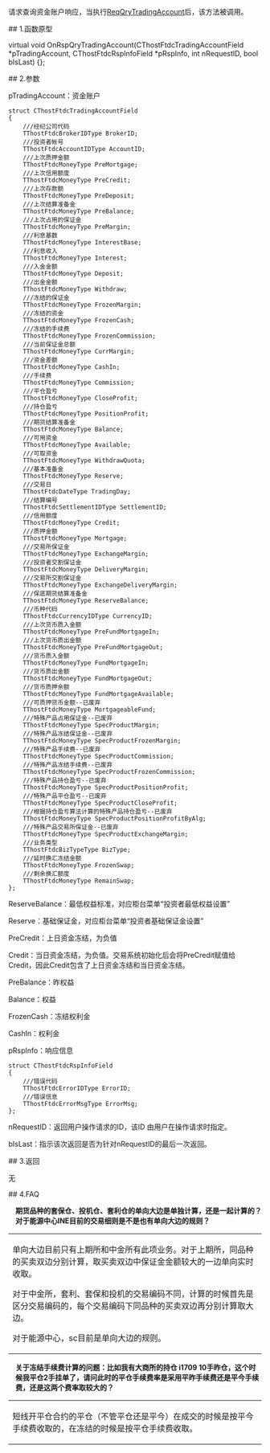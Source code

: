 <p>请求查询资金账户响应，当执行<a href="../../CTHOSTFTDCTRADERSPI/REQQRYTRADINGACCOUNT/">ReqQryTradingAccount</a>后，该方法被调用。</p>
<span class="anchor" id="73ec2ed6-e9fc-423d-9626-74502e0c59c1"></span>
## 1.函数原型
<p>virtual void OnRspQryTradingAccount(CThostFtdcTradingAccountField *pTradingAccount, CThostFtdcRspInfoField *pRspInfo, int nRequestID, bool bIsLast) {};</p>
<span class="anchor" id="268f6663-d1ba-44e7-9663-35a799446a2e"></span>
## 2.参数
<p>pTradingAccount：资金账户</p>
<pre><code>struct CThostFtdcTradingAccountField
{
    ///经纪公司代码
    TThostFtdcBrokerIDType BrokerID;
    ///投资者帐号
    TThostFtdcAccountIDType AccountID;
    ///上次质押金额
    TThostFtdcMoneyType PreMortgage;
    ///上次信用额度
    TThostFtdcMoneyType PreCredit;
    ///上次存款额
    TThostFtdcMoneyType PreDeposit;
    ///上次结算准备金
    TThostFtdcMoneyType PreBalance;
    ///上次占用的保证金
    TThostFtdcMoneyType PreMargin;
    ///利息基数
    TThostFtdcMoneyType InterestBase;
    ///利息收入
    TThostFtdcMoneyType Interest;
    ///入金金额
    TThostFtdcMoneyType Deposit;
    ///出金金额
    TThostFtdcMoneyType Withdraw;
    ///冻结的保证金
    TThostFtdcMoneyType FrozenMargin;
    ///冻结的资金
    TThostFtdcMoneyType FrozenCash;
    ///冻结的手续费
    TThostFtdcMoneyType FrozenCommission;
    ///当前保证金总额
    TThostFtdcMoneyType CurrMargin;
    ///资金差额
    TThostFtdcMoneyType CashIn;
    ///手续费
    TThostFtdcMoneyType Commission;
    ///平仓盈亏
    TThostFtdcMoneyType CloseProfit;
    ///持仓盈亏
    TThostFtdcMoneyType PositionProfit;
    ///期货结算准备金
    TThostFtdcMoneyType Balance;
    ///可用资金
    TThostFtdcMoneyType Available;
    ///可取资金
    TThostFtdcMoneyType WithdrawQuota;
    ///基本准备金
    TThostFtdcMoneyType Reserve;
    ///交易日
    TThostFtdcDateType TradingDay;
    ///结算编号
    TThostFtdcSettlementIDType SettlementID;
    ///信用额度
    TThostFtdcMoneyType Credit;
    ///质押金额
    TThostFtdcMoneyType Mortgage;
    ///交易所保证金
    TThostFtdcMoneyType ExchangeMargin;
    ///投资者交割保证金
    TThostFtdcMoneyType DeliveryMargin;
    ///交易所交割保证金
    TThostFtdcMoneyType ExchangeDeliveryMargin;
    ///保底期货结算准备金
    TThostFtdcMoneyType ReserveBalance;
    ///币种代码
    TThostFtdcCurrencyIDType CurrencyID;
    ///上次货币质入金额
    TThostFtdcMoneyType PreFundMortgageIn;
    ///上次货币质出金额
    TThostFtdcMoneyType PreFundMortgageOut;
    ///货币质入金额
    TThostFtdcMoneyType FundMortgageIn;
    ///货币质出金额
    TThostFtdcMoneyType FundMortgageOut;
    ///货币质押余额
    TThostFtdcMoneyType FundMortgageAvailable;
    ///可质押货币金额--已废弃
    TThostFtdcMoneyType MortgageableFund;
    ///特殊产品占用保证金--已废弃
    TThostFtdcMoneyType SpecProductMargin;
    ///特殊产品冻结保证金--已废弃 
    TThostFtdcMoneyType SpecProductFrozenMargin;
    ///特殊产品手续费--已废弃
    TThostFtdcMoneyType SpecProductCommission;
    ///特殊产品冻结手续费--已废弃
    TThostFtdcMoneyType SpecProductFrozenCommission;
    ///特殊产品持仓盈亏--已废弃
    TThostFtdcMoneyType SpecProductPositionProfit;
    ///特殊产品平仓盈亏--已废弃
    TThostFtdcMoneyType SpecProductCloseProfit;
    ///根据持仓盈亏算法计算的特殊产品持仓盈亏--已废弃
    TThostFtdcMoneyType SpecProductPositionProfitByAlg;
    ///特殊产品交易所保证金--已废弃
    TThostFtdcMoneyType SpecProductExchangeMargin;
    ///业务类型
    TThostFtdcBizTypeType BizType;
    ///延时换汇冻结金额
    TThostFtdcMoneyType FrozenSwap;
    ///剩余换汇额度
    TThostFtdcMoneyType RemainSwap;
};
</code></pre>
<p><span alt="" id="anchor-id-01"></span> </p>
<p>ReserveBalance：最低权益标准，对应柜台菜单“投资者最低权益设置”</p>
<p>Reserve：基础保证金，对应柜台菜单“投资者基础保证金设置”</p>
<p>PreCredit：上日资金冻结，为负值</p>
<p>Credit：当日资金冻结，为负值。交易系统初始化后会将PreCredit赋值给Credit，因此Credit包含了上日资金冻结和当日资金冻结。</p>
<p>PreBalance：昨权益</p>
<p>Balance：权益</p>
<p>FrozenCash：冻结权利金</p>
<p>CashIn：权利金</p>
<p>pRspInfo：响应信息</p>
<pre><code>struct CThostFtdcRspInfoField
{
    ///错误代码
    TThostFtdcErrorIDType ErrorID;
    ///错误信息
    TThostFtdcErrorMsgType ErrorMsg;
};
</code></pre>
<p>nRequestID：返回用户操作请求的ID，该ID 由用户在操作请求时指定。</p>
<p>bIsLast：指示该次返回是否为针对nRequestID的最后一次返回。</p>
<span class="anchor" id="b27a0c2b-68dc-41af-9950-ccd80995571c"></span>
## 3.返回
<p>无</p>
<span class="anchor" id="5388b298-157e-47fc-8b9e-9d4a26780b55"></span>
## 4.FAQ
<p><div class="region_i"><p class="region_header" id="region_header_1" style="padding-left: 1em;font-weight : bold;text-indent: 0px;text-align: left;">期货品种的套保仓、投机仓、套利仓的单向大边是单独计算，还是一起计算的？对于能源中心INE目前的交易细则是不是也有单向大边的规则？</p><div class="region_panel" id="region_panel_1" style="display:block;"><table><tr><td>
<p>单向大边目前只有上期所和中金所有此项业务。对于上期所，同品种的买卖双边分别计算，取买卖双边中保证金金额较大的一边单向实时收取。</p>
<p>对于中金所，套利、套保和投机的交易编码不同，计算的时候首先是区分交易编码的，每个交易编码下同品种的买卖双边再分别计算取大边。</p>
<p>对于能源中心，sc目前是单向大边的规则。</p>
</td></tr></table>
</div><p class="region_tail" id="region_tail_1" style="border-top-color:transparent;border-bottom-width:0;"></p></div></p>
<p><div class="region_i"><p class="region_header" id="region_header_2" style="padding-left: 1em;font-weight : bold;text-indent: 0px;text-align: left;">关于冻结手续费计算的问题：比如我有大商所的持仓 i1709 10手昨仓，这个时候我平仓2手挂单了，请问此时的平仓手续费率是采用平昨手续费还是平今手续费，还是这两个费率取较大的？</p><div class="region_panel" id="region_panel_2" style="display:block;"><table><tr><td>
<p>短线开平仓合约的平仓（不管平仓还是平今）在成交的时候是按平今手续费收取的，在冻结的时候是按平仓手续费收取。</p>
</td></tr></table>
</div><p class="region_tail" id="region_tail_2" style="border-top-color:transparent;border-bottom-width:0;"></p></div></p>
